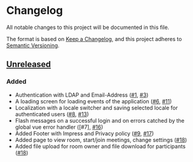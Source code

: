 # Changelog
All notable changes to this project will be documented in this file.

The format is based on [Keep a Changelog](https://keepachangelog.com/en/1.0.0/),
and this project adheres to [Semantic Versioning](https://semver.org/spec/v2.0.0.html).

## [Unreleased]
### Added
- Authentication with LDAP and Email-Address ([#1], [#3])
- A loading screen for loading events of the application ([#6], [#11])
- Localization with a locale switcher and saving selected locale for authenticated users ([#8], [#13])
- Flash messages on a successful login and on errors catched by the global vue error handler ([#7], [#16])
- Added Footer with Impress and Privacy policy ([#9], [#17])
- Added page to view room, start/join meetings, change settings ([#18])
- Added file upload for room owner and file download for participants ([#18])

[#1]: https://github.com/THM-Health/PILOS/issues/1
[#3]: https://github.com/THM-Health/PILOS/issues/3
[#6]: https://github.com/THM-Health/PILOS/issues/6
[#6]: https://github.com/THM-Health/PILOS/issues/7
[#8]: https://github.com/THM-Health/PILOS/issues/8
[#9]: https://github.com/THM-Health/PILOS/issues/9
[#11]: https://github.com/THM-Health/PILOS/issues/11
[#13]: https://github.com/THM-Health/PILOS/issues/13
[#16]: https://github.com/THM-Health/PILOS/issues/16
[#17]: https://github.com/THM-Health/PILOS/issues/17
[#18]: https://github.com/THM-Health/PILOS/issues/18
[unreleased]: https://github.com/THM-Health/PILOS/compare/3c8359cdb0395546fe97aeabf1a40f93002b182c...HEAD
